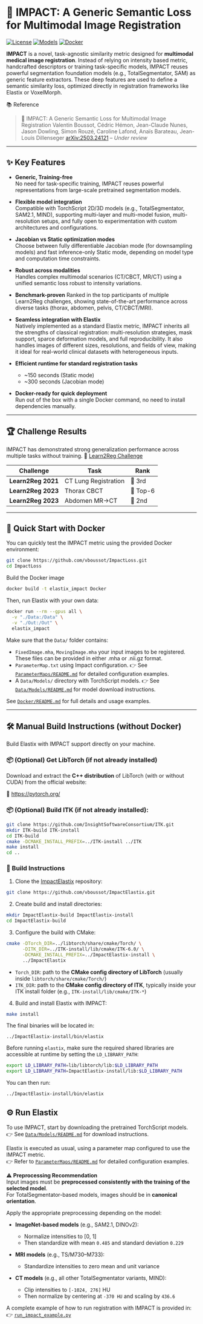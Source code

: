 # 🔬 IMPACT: A Generic Semantic Loss for Multimodal Image Registration


[![License](https://img.shields.io/badge/License-Apache%202.0-blue.svg)](https://github.com/SuperElastix/elastix/raw/main/LICENSE)
[![Models](https://img.shields.io/badge/models-huggingface-orange)](https://huggingface.co/VBoussot/impact-torchscript-models)
[![Docker](https://img.shields.io/badge/docker-ready-blueviolet)](https://hub.docker.com/repository/docker/vboussot/elastix_impact)

**IMPACT** is a novel, task-agnostic similarity metric designed for **multimodal medical image registration**. Instead of relying on intensity based metric, handcrafted descriptors or training task-specific models, IMPACT reuses powerful segmentation foundation models (e.g., TotalSegmentator, SAM) as generic feature extractors. These deep features are used to define a semantic similarity loss, optimized directly in registration frameworks like Elastix or VoxelMorph.

📚 Reference

> 🔗 IMPACT: A Generic Semantic Loss for Multimodal Image Registration 
> Valentin Boussot, Cédric Hémon, Jean-Claude Nunes, Jason Dowling, Simon Rouzé, Caroline Lafond, Anaïs Barateau, Jean-Louis Dillenseger
> [arXiv:2503.24121](https://arxiv.org/abs/2503.24121) – _Under review_ 

---

## ✨ Key Features

- **Generic, Training-free**  
  No need for task-specific training, IMPACT reuses powerful representations from large-scale pretrained segmentation models.

- **Flexible model integration**  
  Compatible with TorchScript 2D/3D models (e.g., TotalSegmentator, SAM2.1, MIND), supporting multi-layer and multi-model fusion, multi-resolution setups, and fully open to experimentation with custom architectures and configurations.

- **Jacobian vs Static optimization modes**  
  Choose between fully differentiable Jacobian mode (for downsampling models) and fast inference-only Static mode, depending on model type and computation time constraints.

- **Robust across modalities**  
  Handles complex multimodal scenarios (CT/CBCT, MR/CT) using a unified semantic loss robust to intensity variations.

- **Benchmark-proven**
  Ranked in the top participants of multiple Learn2Reg challenges, showing state-of-the-art performance across diverse tasks (thorax, abdomen, pelvis, CT/CBCT/MRI).

- **Seamless integration with Elastix**  
  Natively implemented as a standard Elastix metric, IMPACT inherits all the strengths of classical registration: multi-resolution strategies, mask support, sparce deformation models, and full reproducibility. It also handles images of different sizes, resolutions, and fields of view, making it ideal for real-world clinical datasets with heterogeneous inputs.

- **Efficient runtime for standard registration tasks**  
  - ~150 seconds (Static mode)  
  - ~300 seconds (Jacobian mode)

- **Docker-ready for quick deployment**  
  Run out of the box with a single Docker command, no need to install dependencies manually.

---

## 🏆 Challenge Results

IMPACT has demonstrated strong generalization performance across multiple tasks without training.
🔗 [Learn2Reg Challenge](https://learn2reg.grand-challenge.org/)

| Challenge       | Task                           | Rank      
|----------------|--------------------------------|-----------
| **Learn2Reg 2021** | CT Lung Registration            | 🥉 3rd     
| **Learn2Reg 2023** | Thorax CBCT                    | 🥉 Top-6
| **Learn2Reg 2023** | Abdomen MR→CT  | 🥈 2nd 

---

## 🚀 Quick Start with Docker

You can quickly test the IMPACT metric using the provided Docker environment:

```bash
git clone https://github.com/vboussot/ImpactLoss.git
cd ImpactLoss
```

Build the Docker image
```bash
docker build -t elastix_impact Docker
```

Then, run Elastix with your own data:

```bash
docker run --rm --gpus all \
  -v "./Data:/Data" \
  -v "./Out:/Out" \
  elastix_impact
```

Make sure that the `Data/` folder contains:
- `FixedImage.mha`, `MovingImage.mha` your input images to be registered. These files can be provided in either .mha or .nii.gz format.
- `ParameterMap.txt` using Impact configuration. 👉 See [`ParameterMaps/README.md`](ParameterMaps/README.md) for detailed configuration examples.
- A `Data/Models/` directory with TorchScript models. 👉 See [`Data/Models/README.md`](Data/Models/README.md) for model download instructions.

See [`Docker/README.md`](Docker/README.md) for full details and usage examples.

---

## 🛠️ Manual Build Instructions (without Docker)

Build Elastix with IMPACT support directly on your machine.

### 📦 (Optional) Get LibTorch (if not already installed)

Download and extract the **C++ distribution** of LibTorch (with or without CUDA) from the official website:

🔗 https://pytorch.org/

### 📦 (Optional) Build ITK (if not already installed):

```bash
git clone https://github.com/InsightSoftwareConsortium/ITK.git
mkdir ITK-build ITK-install
cd ITK-build
cmake -DCMAKE_INSTALL_PREFIX=../ITK-install ../ITK
make install
cd ..
```

### 🧱 Build Instructions

1. Clone the [ImpactElastix](https://github.com/vboussot/ImpactElastix) repository:

```bash
git clone https://github.com/vboussot/ImpactElastix.git
```

2. Create build and install directories:

```bash
mkdir ImpactElastix-build ImpactElastix-install
cd ImpactElastix-build
```

3. Configure the build with CMake:

```bash
cmake -DTorch_DIR=../libtorch/share/cmake/Torch/ \
      -DITK_DIR=../ITK-install/lib/cmake/ITK-6.0/ \
      -DCMAKE_INSTALL_PREFIX=../ImpactElastix-install \
      ../ImpactElastix
```

- `Torch_DIR`: path to the **CMake config directory of LibTorch** (usually inside `libtorch/share/cmake/Torch/`)
- `ITK_DIR`: path to the **CMake config directory of ITK**, typically inside your ITK install folder (e.g., `ITK-install/lib/cmake/ITK-*`)

4. Build and install Elastix with IMPACT:

```bash
make install
```
The final binaries will be located in:

```
../ImpactElastix-install/bin/elastix
```

Before running `elastix`, make sure the required shared libraries are accessible at runtime by setting the `LD_LIBRARY_PATH`:

```bash
export LD_LIBRARY_PATH=lib/libtorch/lib:$LD_LIBRARY_PATH
export LD_LIBRARY_PATH=ImpactElastix-install/lib:$LD_LIBRARY_PATH
```

You can then run:

```bash
../ImpactElastix-install/bin/elastix
```

## ⚙️ Run Elastix

To use IMPACT, start by downloading the pretrained TorchScript models.  
👉 See [`Data/Models/README.md`](Data/Models/README.md) for download instructions.

Elastix is executed as usual, using a parameter map configured to use the IMPACT metric.  
👉 Refer to [`ParameterMaps/README.md`](ParameterMaps/README.md) for detailed configuration examples.

⚠️ **Preprocessing Recommendation**  
Input images must be **preprocessed consistently with the training of the selected model**.  
For TotalSegmentator-based models, images should be in **canonical orientation**.

Apply the appropriate preprocessing depending on the model:

- **ImageNet-based models** (e.g., SAM2.1, DINOv2):  
  - Normalize intensities to [0, 1]  
  - Then standardize with mean `0.485` and standard deviation `0.229` 

- **MRI models** (e.g., TS/M730–M733):  
  - Standardize intensities to zero mean and unit variance  

- **CT models** (e.g., all other TotalSegmentator variants, MIND):  
  - Clip intensities to `[-1024, 276]` HU  
  - Then normalize by centering at `-370 HU` and scaling by `436.6`

A complete example of how to run registration with IMPACT is provided in:  
👉 [`run_impact_example.py`](run_impact_example.py)
